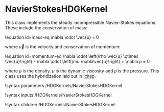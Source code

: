 # NavierStokesHDGKernel

This class implements the steady incompressible Navier-Stokes equations. These include the conservation of mass:

!equation id=mass-eq
\nabla \cdot \vec{u} = 0

where $\vec{u}$ is the velocity and conservation of momentum:

!equation id=momentum-eq
\nabla \cdot \left(\rho \vec{u} \otimes \vec{u}\right) - \nabla \cdot \left(\mu
\nabla\vec{u}\right) + \nabla p = 0

where $\rho$ is the density, $\mu$ is the dynamic viscosity and $p$ is the pressure. This class uses
the hybridization laid out in [!citep](nguyen2011implicit).

!syntax parameters /HDGKernels/NavierStokesHDGKernel

!syntax inputs /HDGKernels/NavierStokesHDGKernel

!syntax children /HDGKernels/NavierStokesHDGKernel
